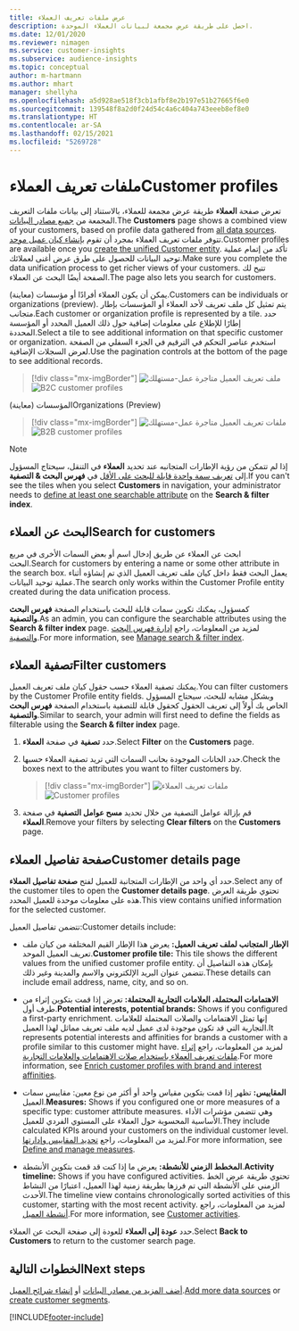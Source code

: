 ```yaml
---
title: عرض ملفات تعريف العملاء
description: احصل على طريقة عرض مجمعة لبيانات العملاء الموحدة.
ms.date: 12/01/2020
ms.reviewer: nimagen
ms.service: customer-insights
ms.subservice: audience-insights
ms.topic: conceptual
author: m-hartmann
ms.author: mhart
manager: shellyha
ms.openlocfilehash: a5d928ae518f3cb1afbf8e2b197e51b27665f6e0
ms.sourcegitcommit: 139548f8a2d0f24d54c4a6c404a743eeeb8ef8e0
ms.translationtype: HT
ms.contentlocale: ar-SA
ms.lasthandoff: 02/15/2021
ms.locfileid: "5269728"
---
```

# <a name="customer-profiles"></a><span data-ttu-id="6582b-103">ملفات تعريف العملاء</span><span class="sxs-lookup"><span data-stu-id="6582b-103">Customer profiles</span></span>

<span data-ttu-id="6582b-104">تعرض صفحة **العملاء** طريقة عرض مجمعة للعملاء، بالاستناد إلى بيانات ملفات التعريف المجمعة من [جميع مصادر البيانات](data-sources.md).</span><span class="sxs-lookup"><span data-stu-id="6582b-104">The **Customers** page shows a combined view of your customers, based on profile data gathered from [all data sources](data-sources.md).</span></span> <span data-ttu-id="6582b-105">تتوفر ملفات تعريف العملاء بمجرد أن تقوم [بإنشاء كيان عميل موحد](data-unification.md).</span><span class="sxs-lookup"><span data-stu-id="6582b-105">Customer profiles are available once you [create the unified Customer entity](data-unification.md).</span></span> <span data-ttu-id="6582b-106">تأكد من إتمام عملية توحيد البيانات للحصول على طرق عرض أغنى لعملائك.</span><span class="sxs-lookup"><span data-stu-id="6582b-106">Make sure you complete the data unification process to get richer views of your customers.</span></span> <span data-ttu-id="6582b-107">تتيح لك الصفحة أيضًا البحث عن العملاء.</span><span class="sxs-lookup"><span data-stu-id="6582b-107">The page also lets you search for customers.</span></span>

<span data-ttu-id="6582b-108">يمكن أن يكون العملاء أفرادًا أو مؤسسات (معاينة).</span><span class="sxs-lookup"><span data-stu-id="6582b-108">Customers can be individuals or organizations (preview).</span></span> <span data-ttu-id="6582b-109">يتم تمثيل كل ملف تعريف لأحد العملاء أو المؤسسات بإطار متجانب.</span><span class="sxs-lookup"><span data-stu-id="6582b-109">Each customer or organization profile is represented by a tile.</span></span> <span data-ttu-id="6582b-110">حدد إطارًا للإطلاع على معلومات إضافية حول ذلك العميل المحدد أو المؤسسة المحددة.</span><span class="sxs-lookup"><span data-stu-id="6582b-110">Select a tile to see additional information on that specific customer or organization.</span></span> <span data-ttu-id="6582b-111">استخدم عناصر التحكم في الترقيم في الجزء السفلي من الصفحة لعرض السجلات الإضافية.</span><span class="sxs-lookup"><span data-stu-id="6582b-111">Use the pagination controls at the bottom of the page to see additional records.</span></span>

> [!div class="mx-imgBorder"] 
> <span data-ttu-id="6582b-112">![ملف تعريف العميل متاجرة عمل-مستهلك](media/profiles-customers.png "ملف تعريف العميل متاجرة عمل-مستهلك")</span><span class="sxs-lookup"><span data-stu-id="6582b-112">![B2C customer profiles](media/profiles-customers.png "B2C customer profiles")</span></span>

<span data-ttu-id="6582b-113">المؤسسات (معاينة)</span><span class="sxs-lookup"><span data-stu-id="6582b-113">Organizations (Preview)</span></span>
> [!div class="mx-imgBorder"] 
> <span data-ttu-id="6582b-114">![ملفات تعريف العميل متاجرة عمل-مستهلك](media/profile-customers-b2b.png "ملفات تعريف العميل متاجرة عمل-مستهلك")</span><span class="sxs-lookup"><span data-stu-id="6582b-114">![B2B customer profiles](media/profile-customers-b2b.png "B2B customer profiles")</span></span>

> [!NOTE]
> <span data-ttu-id="6582b-115">إذا لم تتمكن من رؤية الإطارات المتجانبه عند تحديد **العملاء** في التنقل، سيحتاج المسؤول إلى [تعريف سمة واحدة قابلة للبحث على الأقل](search-filter-index.md) في **فهرس البحث & التصفية**.</span><span class="sxs-lookup"><span data-stu-id="6582b-115">If you can't see the tiles when you select **Customers** in navigation, your administrator needs to [define at least one searchable attribute](search-filter-index.md) on the **Search & filter index**.</span></span>

## <a name="search-for-customers"></a><span data-ttu-id="6582b-116">البحث عن العملاء</span><span class="sxs-lookup"><span data-stu-id="6582b-116">Search for customers</span></span>

<span data-ttu-id="6582b-117">ابحث عن العملاء عن طريق إدخال اسم أو بعض السمات الأخرى في مربع البحث.</span><span class="sxs-lookup"><span data-stu-id="6582b-117">Search for customers by entering a name or some other attribute in the search box.</span></span> <span data-ttu-id="6582b-118">يعمل البحث فقط داخل كيان ملف تعريف العميل الذي تم إنشاؤه أثناء عملية توحيد البيانات.</span><span class="sxs-lookup"><span data-stu-id="6582b-118">The search only works within the Customer Profile entity created during the data unification process.</span></span>

<span data-ttu-id="6582b-119">كمسؤول، يمكنك تكوين سمات قابلة للبحث باستخدام الصفحة **فهرس البحث والتصفية**.</span><span class="sxs-lookup"><span data-stu-id="6582b-119">As an admin, you can configure the searchable attributes using the **Search & filter index** page.</span></span> <span data-ttu-id="6582b-120">لمزيد من المعلومات، راجع [إدارة فهرس البحث والتصفية](search-filter-index.md).</span><span class="sxs-lookup"><span data-stu-id="6582b-120">For more information, see [Manage search & filter index](search-filter-index.md).</span></span>

## <a name="filter-customers"></a><span data-ttu-id="6582b-121">تصفية العملاء</span><span class="sxs-lookup"><span data-stu-id="6582b-121">Filter customers</span></span>

<span data-ttu-id="6582b-122">يمكنك تصفية العملاء حسب حقول كيان ملف تعريف العميل.</span><span class="sxs-lookup"><span data-stu-id="6582b-122">You can filter customers by the Customer Profile entity fields.</span></span> <span data-ttu-id="6582b-123">وبشكل مشابه للبحث، سيحتاج المسؤول الخاص بك أولاً إلى تعريف الحقول كحقول قابلة للتصفية باستخدام الصفحة **فهرس البحث والتصفية**.</span><span class="sxs-lookup"><span data-stu-id="6582b-123">Similar to search, your admin will first need to define the fields as filterable using the **Search & filter index** page.</span></span>

1. <span data-ttu-id="6582b-124">حدد **تصفية** في صفحة **العملاء**.</span><span class="sxs-lookup"><span data-stu-id="6582b-124">Select **Filter** on the **Customers** page.</span></span>

2. <span data-ttu-id="6582b-125">حدد الخانات الموجودة بحانب السمات التي تريد تصفية العملاء حسبها.</span><span class="sxs-lookup"><span data-stu-id="6582b-125">Check the boxes next to the attributes you want to filter customers by.</span></span>

   > [!div class="mx-imgBorder"] 
   > <span data-ttu-id="6582b-126">![ملفات تعريف العملاء](media/profiles-customers3.png "ملفات تعريف العملاء")</span><span class="sxs-lookup"><span data-stu-id="6582b-126">![Customer profiles](media/profiles-customers3.png "Customer profiles")</span></span>

3. <span data-ttu-id="6582b-127">قم بإزالة عوامل التصفية من خلال تحديد **مسح عوامل التصفية** في صفحة **العملاء**.</span><span class="sxs-lookup"><span data-stu-id="6582b-127">Remove your filters by selecting **Clear filters** on the **Customers** page.</span></span>

##  <a name="customer-details-page"></a><span data-ttu-id="6582b-128">صفحة تفاصيل العملاء</span><span class="sxs-lookup"><span data-stu-id="6582b-128">Customer details page</span></span>

<span data-ttu-id="6582b-129">حدد أي واحد من الإطارات المتجانبة للعميل لفتح **صفحة تفاصيل العملاء**.</span><span class="sxs-lookup"><span data-stu-id="6582b-129">Select any of the customer tiles to open the **Customer details page**.</span></span> <span data-ttu-id="6582b-130">تحتوي طريقة العرض هذه على معلومات موحدة للعميل المحدد.</span><span class="sxs-lookup"><span data-stu-id="6582b-130">This view contains unified information for the selected customer.</span></span>

<span data-ttu-id="6582b-131">تتضمن تفاصيل العميل:</span><span class="sxs-lookup"><span data-stu-id="6582b-131">Customer details include:</span></span>

-   <span data-ttu-id="6582b-132">**الإطار المتجانب لملف تعريف العميل:** يعرض هذا الإطار القيم المختلفة من كيان ملف تعريف العميل الموحد.</span><span class="sxs-lookup"><span data-stu-id="6582b-132">**Customer profile tile:** This tile shows the different values from the unified customer profile entity.</span></span> <span data-ttu-id="6582b-133">بإمكان هذه التفاصيل أن تتضمن عنوان البريد الإلكتروني والاسم والمدينة وغير ذلك.</span><span class="sxs-lookup"><span data-stu-id="6582b-133">These details can include email address, name, city, and so on.</span></span> 

-   <span data-ttu-id="6582b-134">**الاهتمامات المحتملة، العلامات التجارية المحتملة:** تعرض إذا قمت بتكوين إثراء من طرف أول.</span><span class="sxs-lookup"><span data-stu-id="6582b-134">**Potential interests, potential brands:** Shows if you configured a first-party enrichment.</span></span> <span data-ttu-id="6582b-135">إنها تمثل الاهتمامات والصلات المحتملة للعلامات التجارية التي قد تكون موجودة لدى عميل لديه ملف تعريف مماثل لهذا العميل.</span><span class="sxs-lookup"><span data-stu-id="6582b-135">It represents potential interests and affinities for brands a customer with a profile similar to this customer might have.</span></span> <span data-ttu-id="6582b-136">لمزيد من المعلومات، راجع [إثراء ملفات تعريف العملاء باستخدام صلات الاهتمامات والعلامات التجارية](enrichment-microsoft-graph.md).</span><span class="sxs-lookup"><span data-stu-id="6582b-136">For more information, see [Enrich customer profiles with brand and interest affinities](enrichment-microsoft-graph.md).</span></span>

-   <span data-ttu-id="6582b-137">**المقاييس:** تظهر إذا قمت بتكوين مقياس واحد أو أكثر من نوع معين: مقاييس سمات العميل.</span><span class="sxs-lookup"><span data-stu-id="6582b-137">**Measures:** Shows if you configured one or more measures of a specific type: customer attribute measures.</span></span> <span data-ttu-id="6582b-138">وهي تتضمن مؤشرات الأداء الأساسية المحسوبة حول العملاء على المستوي الفردي للعميل.</span><span class="sxs-lookup"><span data-stu-id="6582b-138">They include calculated KPIs around your customers on the individual customer level.</span></span> <span data-ttu-id="6582b-139">لمزيد من المعلومات، راجع [تحديد المقاييس وإدارتها](measures.md).</span><span class="sxs-lookup"><span data-stu-id="6582b-139">For more information, see [Define and manage measures](measures.md).</span></span>

-   <span data-ttu-id="6582b-140">**المخطط الزمني للأنشطة:** يعرض ما إذا كنت قد قمت بتكوين الأنشطة.</span><span class="sxs-lookup"><span data-stu-id="6582b-140">**Activity timeline:** Shows if you have configured activities.</span></span> <span data-ttu-id="6582b-141">تحتوي طريقة عرض الخط الزمني على الأنشطة التي تم فرزها بطريقة زمنية لهذا العميل، اعتبارًا من النشاط الأحدث.</span><span class="sxs-lookup"><span data-stu-id="6582b-141">The timeline view contains chronologically sorted activities of this customer, starting with the most recent activity.</span></span> <span data-ttu-id="6582b-142">لمزيد من المعلومات، راجع [أنشطة العميل](activities.md).</span><span class="sxs-lookup"><span data-stu-id="6582b-142">For more information, see [Customer activities](activities.md).</span></span>

<span data-ttu-id="6582b-143">حدد **عودة إلى العملاء‬** للعودة إلى صفحة البحث عن العملاء.</span><span class="sxs-lookup"><span data-stu-id="6582b-143">Select **Back to Customers** to return to the customer search page.</span></span>

## <a name="next-steps"></a><span data-ttu-id="6582b-144">الخطوات التالية</span><span class="sxs-lookup"><span data-stu-id="6582b-144">Next steps</span></span>

<span data-ttu-id="6582b-145">[أضف المزيد من مصادر البيانات](data-sources.md) أو [إنشاء شرائح العميل](segments.md).</span><span class="sxs-lookup"><span data-stu-id="6582b-145">[Add more data sources](data-sources.md) or [create customer segments](segments.md).</span></span>


[!INCLUDE[footer-include](../includes/footer-banner.md)]